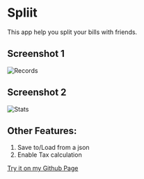 # Spliit
This app help you split your bills with friends. 

## Screenshot 1
![Records](https://i.imgur.com/QkccG0k.jpg)

## Screenshot 2
![Stats](https://i.imgur.com/6Kn4psc.jpg)

## Other Features:
1. Save to/Load from a json
2. Enable Tax calculation

[Try it on my Github Page](https://i.imgur.com/6Kn4psc.jpg)
